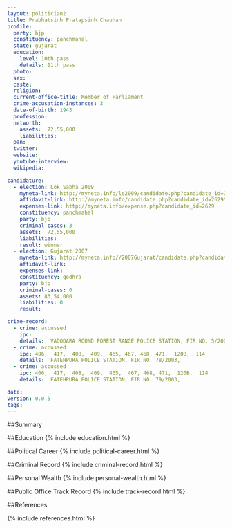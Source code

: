 ```yaml
---
layout: politician2
title: Prabhatsinh Pratapsinh Chauhan
profile: 
  party: bjp
  constituency: panchmahal
  state: gujarat
  education: 
    level: 10th pass
    details: 11th pass
  photo: 
  sex: 
  caste: 
  religion: 
  current-office-title: Member of Parliament
  crime-accusation-instances: 3
  date-of-birth: 1943
  profession: 
  networth: 
    assets:  72,55,000
    liabilities: 
  pan: 
  twitter: 
  website: 
  youtube-interview: 
  wikipedia: 

candidature: 
  - election: Lok Sabha 2009
    myneta-link: http://myneta.info/ls2009/candidate.php?candidate_id=2629
    affidavit-link: http://myneta.info/candidate.php?candidate_id=2629&scan=original
    expenses-link: http://myneta.info/expense.php?candidate_id=2629
    constituency: panchmahal 
    party: bjp
    criminal-cases: 3
    assets:  72,55,000
    liabilities: 
    result: winner 
  - election: Gujarat 2007
    myneta-link: http://myneta.info//2007Gujarat/candidate.php?candidate_id=887
    affidavit-link: 
    expenses-link: 
    constituency: godhra 
    party: bjp
    criminal-cases: 0
    assets: 83,54,000
    liabilities: 0
    result:  

crime-record: 
  - crime: accussed
    ipc: 
    details:  VADODARA ROUND FOREST RANGE POLICE STATION, FIR NO. 5/2001. FOREST ACT SECTION 26(1) F, 41(2)B, 61C. CR. CASE NO. 722/05,   
  - crime: accussed
    ipc: 406,  417,  408,  409,  465, 467, 468, 471,  120B,  114
    details:  FATEHPURA POLICE STATION, FIR NO. 78/2003,   
  - crime: accussed
    ipc: 406,  417,  408,  409,  465,  467, 468, 471,  120B,  114
    details:  FATEHPURA POLICE STATION, FIR NO. 79/2003,   

date: 
version: 0.0.5
tags: 
---
```

##Summary


##Education
{% include education.html %}


##Political Career
{% include political-career.html %}


##Criminal Record
{% include criminal-record.html %}


##Personal Wealth
{% include personal-wealth.html %}


##Public Office Track Record
{% include track-record.html %}


##References


{% include references.html %}